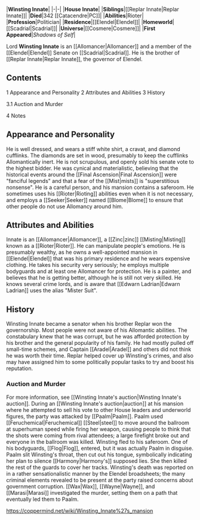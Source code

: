 |**Winsting Innate**|
|-|-|
|**House Innate**|
|**Siblings**|[[Replar Innate\|Replar Innate]]|
|**Died**|342 [[Catacendre\|PC]]|
|**Abilities**|Rioter|
|**Profession**|Politician|
|**Residence**|[[Elendel\|Elendel]]|
|**Homeworld**|[[Scadrial\|Scadrial]]|
|**Universe**|[[Cosmere\|Cosmere]]|
|**First Appeared**|*Shadows of Self*|

Lord **Winsting Innate** is an [[Allomancer\|Allomancer]] and a member of the [[Elendel\|Elendel]] Senate on [[Scadrial\|Scadrial]]. He is the brother of [[Replar Innate\|Replar Innate]], the governor of Elendel.

## Contents

1 Appearance and Personality
2 Attributes and Abilities
3 History

3.1 Auction and Murder


4 Notes


## Appearance and Personality
He is well dressed, and wears a stiff white shirt, a cravat, and diamond cufflinks. The diamonds are set in wood, presumably to keep the cufflinks Allomantically inert.
He is not scrupulous, and openly sold his senate vote to the highest bidder. He was cynical and materialistic, believing that the historical events around the [[Final Ascension\|Final Ascension]] were "fanciful legends" and that a fear of the [[Mist\|mists]] is "superstitious nonsense". He is a careful person, and his mansion contains a saferoom. He sometimes uses his [[Rioter\|Rioting]] abilities even when it is not necessary, and employs a [[Seeker\|Seeker]] named [[Blome\|Blome]] to ensure that other people do not use Allomancy around him.

## Attributes and Abilities
Innate is an [[Allomancer\|Allomancer]], a [[Zinc\|zinc]] [[Misting\|Misting]] known as a [[Rioter\|Rioter]]. He can manipulate people's emotions. He is presumably wealthy, as he owns a well-appointed mansion in [[Elendel\|Elendel]] that was his primary residence and he wears expensive clothing. He takes his security very seriously; he employs multiple bodyguards and at least one Allomancer for protection.
He is a painter, and believes that he is getting better, although he is still not very skilled.
He knows several crime lords, and is aware that [[Edwarn Ladrian\|Edwarn Ladrian]] uses the alias "Mister Suit".

## History
Winsting Innate became a senator when his brother Replar won the governorship. Most people were not aware of his Allomantic abilities. The constabulary knew that he was corrupt, but he was afforded protection by his brother and the general popularity of his family. He had mostly pulled off small-time schemes, and Captain [[Aradel\|Aradel]] and others did not think he was worth their time. Replar helped cover up Winsting's crimes, and also may have assigned him to some politically popular tasks to try and boost his reputation.

### Auction and Murder
For more information, see [[Winsting Innate's auction\|Winsting Innate's auction]].
During an [[Winsting Innate's auction\|auction]] at his mansion where he attempted to sell his vote to other House leaders and underworld figures, the party was attacked by [[Paalm\|Paalm]]. Paalm used [[Feruchemical\|Feruchemical]] [[Steel\|steel]] to move around the ballroom at superhuman speed while firing her weapon, causing people to think that the shots were coming from rival attendees; a large firefight broke out and everyone in the ballroom was killed. Winsting fled to his saferoom. One of his bodyguards, [[Flog\|Flog]], entered, but it was actually Paalm in disguise. Paalm slit Winsting's throat, then cut out his tongue, symbolically indicating her plan to silence [[Harmony\|Harmony's]] supposed lies. She then killed the rest of the guards to cover her tracks.
Winsting's death was reported on in a rather sensationalistic manner by the Elendel broadsheets; the many criminal elements revealed to be present at the party raised concerns about government corruption. [[Wax\|Wax]], [[Wayne\|Wayne]], and [[Marasi\|Marasi]] investigated the murder, setting them on a path that eventually led them to Paalm.



https://coppermind.net/wiki/Winsting_Innate%27s_mansion